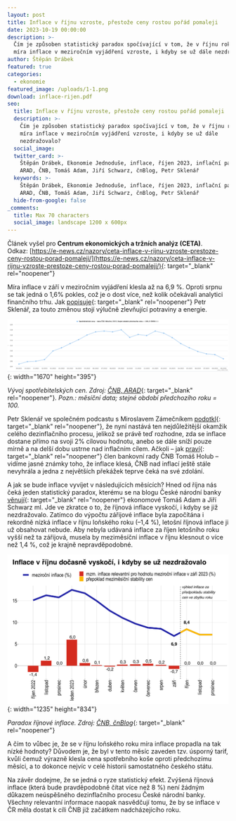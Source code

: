 ```yaml
---
layout: post
title: Inflace v říjnu vzroste, přestože ceny rostou pořád pomaleji
date: 2023-10-19 00:00:00
description: >-
  Čím je způsoben statistický paradox spočívající v tom, že v říjnu roku 2023
  míra inflace v meziročním vyjádření vzroste, i kdyby se už dále nezdražovalo?
author: Štěpán Drábek
featured: true
categories:
  - ekonomie
featured_image: /uploads/1-1.png
download: inflace-rijen.pdf
seo:
  title: Inflace v říjnu vzroste, přestože ceny rostou pořád pomaleji
  description: >-
    Čím je způsoben statistický paradox spočívající v tom, že v říjnu roku 2023
    míra inflace v meziročním vyjádření vzroste, i kdyby se už dále
    nezdražovalo?
  social_image:
  twitter_card: >-
    Štěpán Drábek, Ekonomie Jednoduše, inflace, říjen 2023, inflační paradox,
    ARAD, ČNB, Tomáš Adam, Jiří Schwarz, čnBlog, Petr Sklenář
  keywords: >-
    Štěpán Drábek, Ekonomie Jednoduše, inflace, říjen 2023, inflační paradox,
    ARAD, ČNB, Tomáš Adam, Jiří Schwarz, čnBlog, Petr Sklenář
  hide-from-google: false
_comments:
  title: Max 70 characters
  social_image: landscape 1200 x 600px
---
```

Článek vyšel pro&nbsp;**Centrum ekonomických a tržních analýz (CETA)**. Odkaz:&nbsp;[https://e-news.cz/nazory/ceta-inflace-v-rijnu-vzroste-prestoze-ceny-rostou-porad-pomaleji/](https://e-news.cz/nazory/ceta-inflace-v-rijnu-vzroste-prestoze-ceny-rostou-porad-pomaleji/){: target="_blank" rel="noopener"}

Míra inflace v září v meziročním vyjádření klesla až na 6,9 %. Oproti srpnu se tak jedná o 1,6% pokles, což je o dost více, než kolik očekávali analytici finančního trhu. Jak [popisuje](https://www.jtbank.cz/clanky/insight/mira-inflace-v-zari-klesla-na-6-9){: target="_blank" rel="noopener"} Petr Sklenář, za touto změnou stojí výlučně zlevňující potraviny a energie.

![](/uploads/vyvoj-inflace-zari-2021-2023-2.png){: width="1670" height="395"}

*Vývoj spotřebitelských cen. Zdroj:* [*ČNB, ARAD*](https://www.cnb.cz/arad/#/cs/home){: target="_blank" rel="noopener"}*. Pozn.: měsíční data; stejné období předchozího roku = 100.*

Petr Sklenář ve společném podcastu s Miroslavem Zámečníkem [podotkl](https://open.spotify.com/episode/70RawTzsH1P2BsatHIuj4q?si=3DNCASp0Q4iGynHb-epIdQ&amp;nd=1){: target="_blank" rel="noopener"}, že nyní nastává ten nejdůležitější okamžik celého dezinflačního procesu, jelikož se právě teď rozhodne, zda se inflace dostane přímo na svoji 2% cílovou hodnotu, anebo se dále sníží pouze mírně a na delší dobu ustrne nad inflačním cílem. Ačkoli – jak [praví](https://www.cnb.cz/cs/verejnost/servis-pro-media/autorske-clanky-rozhovory-s-predstaviteli-cnb/Tomas-Holub-Vidime-jasne-znamky-toho-ze-inflace-klesa/){: target="_blank" rel="noopener"} člen bankovní rady ČNB Tomáš Holub – vidíme jasné známky toho, že inflace klesá, ČNB nad inflací ještě stále nevyhrála a jedna z největších překážek teprve čeká na své zdolání.

A jak se bude inflace vyvíjet v následujících měsících? Hned od října nás čeká jeden statistický paradox, kterému se na blogu České národní banky [věnují](https://www.cnb.cz/cs/o_cnb/cnblog/Inflacni-paradox-rijnova-inflace-vyskoci-inbspkdyby-se-uz-nezdrazovalo/){: target="_blank" rel="noopener"} ekonomové Tomáš Adam a Jiří Schwarz ml. Jde ve zkratce o to, že říjnová inflace vyskočí, i kdyby se již nezdražovalo. Zatímco do výpočtu zářijové inflace byla započítána i rekordně nízká inflace v říjnu loňského roku (–1,4 %), letošní říjnová inflace ji už obsahovat nebude. Aby nebyla udávaná inflace za říjen letošního roku vyšší než ta zářijová, musela by meziměsíční inflace v říjnu klesnout o více než 1,4 %, což je krajně nepravděpodobné.

![](/uploads/inflacni-paradox-rijen-2023-1.png){: width="1235" height="834"}

*Paradox říjnové inflace. Zdroj:* [*ČNB, čnBlog*](https://www.cnb.cz/cs/o_cnb/cnblog/Inflacni-paradox-rijnova-inflace-vyskoci-inbspkdyby-se-uz-nezdrazovalo/){: target="_blank" rel="noopener"}

A čím to vůbec je, že se v říjnu loňského roku míra inflace propadla na tak nízké hodnoty? Důvodem je, že byl v tento měsíc zaveden tzv. úsporný tarif, kvůli čemuž výrazně klesla cena spotřebního koše oproti předchozímu měsíci, a to dokonce nejvíc v celé historii samostatného českého státu.

Na závěr dodejme, že se jedná o ryze statistický efekt. Zvýšená říjnová inflace (která bude pravděpodobně čítat více než 8 %) není žádným důkazem neúspěšného dezinflačního procesu České národní banky. Všechny relevantní informace naopak nasvědčují tomu, že by se inflace v ČR měla dostat k cíli ČNB již začátkem nadcházejícího roku.